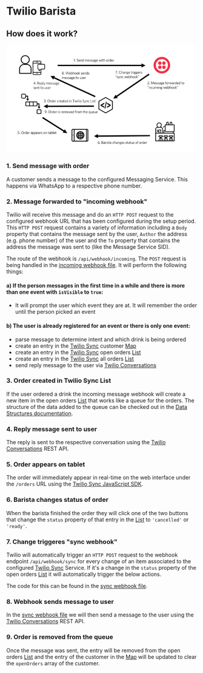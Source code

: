 # Twilio Barista

## How does it work?

![Diagram](../resources/barista-diagram.png)

### 1. Send message with order

A customer sends a message to the configured Messaging Service. This happens via WhatsApp to a respective phone number.

### 2. Message forwarded to "incoming webhook"

Twilio will receive this message and do an `HTTP POST` request to the configured webhook URL that has been configured during the setup period. This `HTTP POST` request contains a variety of information including a `Body` property that contains the message sent by the user, `Author` the address (e.g. phone number) of the user and the `To` property that contains the address the message was sent to (like the Message Service SID).

The route of the webhook is `/api/webhook/incoming`. The `POST` request is being handled in the [incoming webhook file]. It will perform the following things:

#### a) If the person messages in the first time in a while and there is more than one event with `isVisible` to `true`:

* It will prompt the user which event they are at. It will remember the order until the person picked an event

#### b) The user is already registered for an event or there is only one event:

* parse message to determine intent and which drink is being ordered 
* create an entry in the [Twilio Sync] customer [Map]
* create an entry in the [Twilio Sync] open orders [List]
* create an entry in the [Twilio Sync] all orders [List]
* send reply message to the user via [Twilio Conversations]

### 3. Order created in Twilio Sync List

If the user ordered a drink the incoming message webhook will create a new item in the open orders [List] that works like a queue for the orders. The structure of the data added to the queue can be checked out in the [Data Structures documentation].

### 4. Reply message sent to user

The reply is sent to the respective conversation using the [Twilio Conversations] REST API.

### 5. Order appears on tablet

The order will immediately appear in real-time on the web interface under the `/orders` URL using the [Twilio Sync JavaScript SDK].

### 6. Barista changes status of order

When the barista finished the order they will click one of the two buttons that change the `status` property of that entry in the [List] to `'cancelled'` or `'ready'`.

### 7. Change triggeres "sync webhook"

Twilio will automatically trigger an `HTTP POST` request to the webhook endpoint `/api/webhook/sync` for every change of an item associated to the configured [Twilio Sync] Service. If it's a change in the `status` property of the open orders [List] it will automatically trigger the below actions.

The code for this can be found in the [sync webhook file].

### 8. Webhook sends message to user

In the [sync webhook file] we will then send a message to the user using the [Twilio Conversations](https://www.twilio.com/de/docs/conversations) REST API.

### 9. Order is removed from the queue

Once the message was sent, the entry will be removed from the open orders [List] and the entry of the customer in the [Map] will be updated to clear the `openOrders` array of the customer.

[incoming webhook file]: ../server/api/webhooks/incoming.js
[sync webhook file]: ../server/api/webhooks/sync.js
[twilio conversations]: https://www.twilio.com/conversations
[twilio sync]: https://www.twilio.com/sync
[map]: https://www.twilio.com/docs/api/sync/rest/maps
[list]: https://www.twilio.com/docs/api/sync/rest/lists
[data structures documentation]: DATA_STRUCTURES.md
[twilio sync javascript sdk]: https://www.twilio.com/docs/api/sync/quickstart-js
